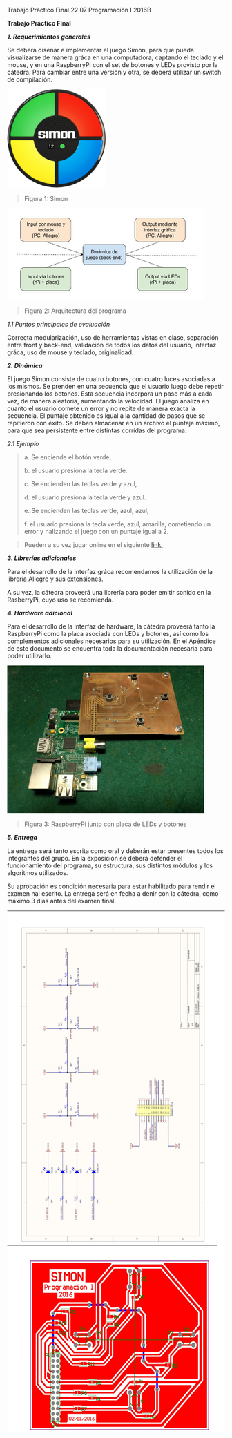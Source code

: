 Trabajo Práctico Final 22.07 Programación I 2016B

 **Trabajo Práctico Final**

***1.  Requerimientos generales***

Se deberá diseñar e implementar el juego Simon, para que pueda visualizarse de manera gráca en una computadora, captando el teclado y el mouse, y en una RaspberryPi con el set de botones y LEDs provisto por la cátedra. Para cambiar entre una versión y otra, se deberá utilizar un switch de compilación.

<img src="./media/image1.jpeg" width="228" height="228" />

> Figura 1: Simon

<img src="./media/image2.jpeg" width="456" height="212" />

> Figura 2: Arquitectura del programa

*1.1  Puntos principales de evaluación*

Correcta modularización, uso de herramientas vistas en clase, separación entre front y back-end, validación de todos los datos del usuario, interfaz gráca, uso de mouse y teclado, originalidad.

***2.  Dinámica***

El juego Simon consiste de cuatro botones, con cuatro luces asociadas
a los mismos. Se prenden en una secuencia que el usuario luego debe
repetir presionando los botones. Esta secuencia incorpora un paso más
a cada vez, de manera aleatoria, aumentando la velocidad. El juego
analiza en cuanto el usuario comete un error y no repite de manera
exacta la secuencia. El puntaje obtenido es igual a la cantidad de
pasos que se repitieron con éxito.
Se deben almacenar en un archivo el puntaje máximo, para que sea
persistente entre distintas corridas del programa.

   *2.1  Ejemplo*

>a.  Se enciende el botón verde,
>
>b.  el usuario presiona la tecla verde.
>
>c.  Se encienden las teclas verde y azul,
>
>d.  el usuario presiona la tecla verde y azul.
>
>e.  Se encienden las teclas verde, azul, azul,
>
>f.  el usuario presiona la tecla verde, azul, amarilla, cometiendo un error y nalizando el juego con un puntaje igual a 2.

> Pueden a su vez jugar online en el siguiente
> [link.](http://www.freesimon.org/)

***3.  Librerías adicionales***

Para el desarrollo de la interfaz gráca recomendamos la utilización de
la librería Allegro y sus extensiones.

A su vez, la cátedra proveerá una librería para poder emitir sonido en
la RasberryPi, cuyo uso se recomienda.

***4.  Hardware adicional***

Para el desarrollo de la interfaz de hardware, la cátedra proveerá
tanto la RaspberryPi como la placa asociada con LEDs y botones, así
como los complementos adicionales necesarios para su utilización. En
el Apéndice de este documento se encuentra toda la documentación
necesaria para poder utilizarlo.

<img src="./media/image3.jpeg" width="456" height="342" />

> Figura 3: RaspberryPi junto con placa de LEDs y botones

***5.  Entrega***

La entrega será tanto escrita como oral y deberán estar presentes
todos los integrantes del grupo. En la exposición se deberá defender
el funcionamiento del programa, su estructura, sus distintos módulos y
los algoritmos utilizados.

Su aprobación es condición necesaria para estar habilitado para rendir
el examen nal escrito. La entrega será en fecha a denir con la
cátedra, como máximo 3 días antes del examen final.


<img src="./media/image4.jpeg" width="571" height="772" />

<img src="./media/image5.jpeg" width="591" height="433" />


